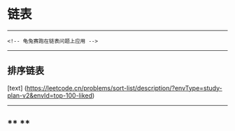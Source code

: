 # **链表**
***
```
<!-- 龟兔赛跑在链表问题上应用 -->
```
***
## **排序链表**
[text] (https://leetcode.cn/problems/sort-list/description/?envType=study-plan-v2&envId=top-100-liked)
***
## ** **
